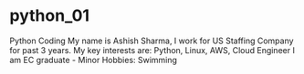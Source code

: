 # python_01
Python Coding
My name is Ashish Sharma, I work for US Staffing Company for past 3 years.
My key interests are: Python, Linux, AWS, Cloud Engineer
I am EC graduate - Minor
Hobbies: Swimming
